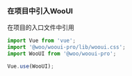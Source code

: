 ### 在项目中引入WooUI

在项目的入口文件中引用

``` javascript
import Vue from 'vue';
import '@woo/wooui-pro/lib/wooui.css';
import WooUI from '@woo/wooui-pro';

Vue.use(WooUI);
```